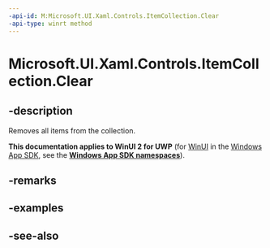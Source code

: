 ```yaml
---
-api-id: M:Microsoft.UI.Xaml.Controls.ItemCollection.Clear
-api-type: winrt method
---
```


<!-- Method syntax
public void Clear()
-->

# Microsoft.UI.Xaml.Controls.ItemCollection.Clear

## -description
Removes all items from the collection.

**This documentation applies to WinUI 2 for UWP** (for [WinUI](/windows/apps/winui/winui3/) in the [Windows App SDK](/windows/apps/windows-app-sdk/), see the **[Windows App SDK namespaces](/windows/windows-app-sdk/api/winrt/)**).

## -remarks


## -examples

## -see-also
